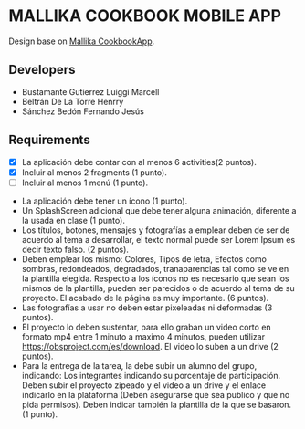 # MALLIKA COOKBOOK MOBILE APP

Design base on [Mallika CookbookApp](https://www.behance.net/gallery/115230117/Mallika-Cookbook-Free-UI-Kit).

## Developers
- Bustamante Gutierrez Luiggi Marcell
- Beltrán De La Torre Henrry
- Sánchez Bedón Fernando Jesús

## Requirements
- [x] La aplicación debe contar con al menos 6 activities(2 puntos).
- [x] Incluir al menos 2 fragments (1 punto).
- [ ] Incluir al menos 1 menú (1 punto).
- La aplicación debe tener un ícono (1 punto).
- Un SplashScreen adicional que debe tener alguna animación, diferente a la usada en clase (1 punto).
- Los títulos, botones, mensajes y fotografías a emplear deben de ser de acuerdo al tema a desarrollar, el texto normal puede ser Lorem Ipsum es decir texto falso. (2 puntos).
- Deben emplear los mismo: Colores, Tipos de letra, Efectos como sombras, redondeados, degradados, tranaparencias tal como se ve en la plantilla elegida. Respecto a los íconos no es necesario que sean los mismos de la plantilla, pueden ser parecidos o de acuerdo al tema de su proyecto. El acabado de la página es muy importante. (6 puntos).
- Las fotografías a usar no deben estar pixeleadas ni deformadas (3 puntos).
- El proyecto lo deben sustentar, para ello graban un video corto en formato mp4  entre 1 minuto a maximo 4 minutos, pueden utilizar https://obsproject.com/es/download. El video lo suben a un drive (2 puntos).
- Para la entrega de la tarea, la debe subir un alumno del grupo, indicando: Los integrantes indicando su porcentaje de participación. Deben subir el proyecto zipeado y el video a un drive y el enlace indicarlo en la plataforma (Deben asegurarse que sea publico y que no pida permisos). Deben indicar también la plantilla de la que se basaron. (1 punto).
